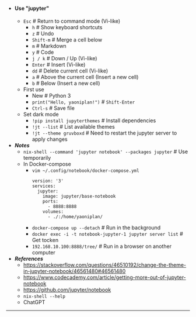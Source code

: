 - #### Use "jupyter"
    - `Esc` # Return to command mode (Vi-like)
        - `h` # Show keyboard shortcuts
        - `z` # Undo
        - `Shift-m` # Merge a cell below
        - `m` # Markdown
        - `y` # Code
        - `j / k` # Down / Up (Vi-like)
        - `Enter` # Insert (Vi-like)
        - `dd` # Delete current cell (Vi-like)
        - `a` # Above the current cell (Insert a new cell)
        - `b` # Below (Insert a new cell)
    - First use
        - New # Python 3
        - `print("Hello, yaoniplan!")` # `Shift-Enter`
        - `Ctrl-s` # Save file
    - Set dark mode
        - `!pip install jupyterthemes` # Install dependencies
        - `!jt --list` # List available themes
        - `!jt --theme gruvboxd` # Need to restart the jupyter server to apply changes
- ***Notes***
    - `nix-shell --command 'jupyter notebook' --packages jupyter` # Use temporarily
    - In Docker-compose
        - `vim ~/.config/notebook/docker-compose.yml`
          ```
          version: '3'
          services:
            jupyter:
              image: jupyter/base-notebook
              ports:
                - 8888:8888
              volumes:
                - ./:/home/yaoniplan/
          ```
        - `docker-compose up --detach` # Run in the background
        - `docker exec -i -t notebook-jupyter-1 jupyter server list` # Get tocken
        - `192.168.10.100:8888/tree/` # Run in a browser on another computer
- ***References***
    - https://stackoverflow.com/questions/46510192/change-the-theme-in-jupyter-notebook/46561480#46561480
    - https://www.codecademy.com/article/getting-more-out-of-jupyter-notebook
    - https://github.com/jupyter/notebook
    - `nix-shell --help`
    - ChatGPT
- ---
